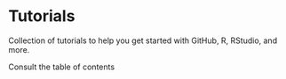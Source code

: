 Tutorials
=========

Collection of tutorials to help you get started with GitHub, R, RStudio, and more.

Consult the table of contents 


